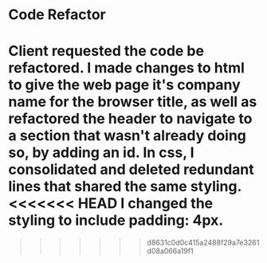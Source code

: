 # Code Refactor 
Client requested the code be refactored. I made changes to html to give the web page it's company name for the browser title, as well as refactored the header to navigate to a section that wasn't already doing so, by adding an id.
In css, I consolidated and deleted redundant lines that shared the same styling.
<<<<<<< HEAD
I changed the styling to include padding: 4px.
=======
>>>>>>> d8631c0d0c415a2488f29a7e3261d08a066a19f1

